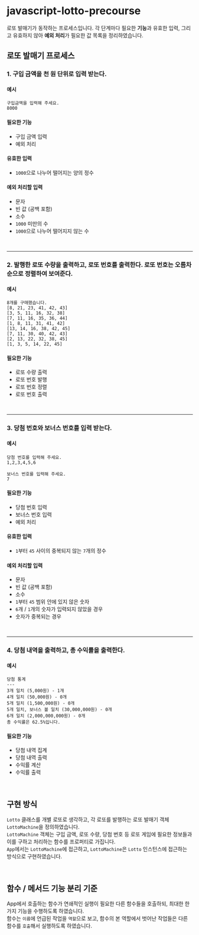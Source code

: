 # javascript-lotto-precourse
로또 발매기가 동작하는 프로세스입니다. 각 단계마다 필요한 **기능**과 유효한 입력, 그리고 유효하지 않아 **예외 처리**가 필요한 값 목록을 정리하였습니다.
## 로또 발매기 프로세스
### 1. 구입 금액을 천 원 단위로 입력 받는다.
#### 예시
```
구입금액을 입력해 주세요.
8000
```
#### 필요한 기능  
- 구입 금액 입력
- 예외 처리
#### 유효한 입력
- `1000`으로 나누어 떨어지는 양의 정수
#### 예외 처리할 입력

- 문자
- 빈 값 (공백 포함)
- 소수
- `1000` 미만의 수
- `1000`으로 나누어 떨어지지 않는 수

<br>

---
### 2. 발행한 로또 수량을 출력하고, 로또 번호를 출력한다. 로또 번호는 오름차순으로 정렬하여 보여준다.
#### 예시
```
8개를 구매했습니다.
[8, 21, 23, 41, 42, 43] 
[3, 5, 11, 16, 32, 38] 
[7, 11, 16, 35, 36, 44] 
[1, 8, 11, 31, 41, 42] 
[13, 14, 16, 38, 42, 45] 
[7, 11, 30, 40, 42, 43] 
[2, 13, 22, 32, 38, 45] 
[1, 3, 5, 14, 22, 45]
```
#### 필요한 기능
- 로또 수량 출력
- 로또 번호 발행
- 로또 번호 정렬
- 로또 번호 출력

<br>

---
### 3. 당첨 번호와 보너스 번호를 입력 받는다.
#### 예시
```
당첨 번호를 입력해 주세요.
1,2,3,4,5,6

보너스 번호를 입력해 주세요.
7
```
#### 필요한 기능 

- 당첨 번호 입력
- 보너스 번호 입력
- 예외 처리
#### 유효한 입력
- `1`부터 `45` 사이의 중복되지 않는 `7`개의 정수 
#### 예외 처리할 입력
- 문자
- 빈 값 (공백 포함)
- 소수
- `1`부터 `45` 범위 안에 있지 않은 숫자
- `6`개 / `1`개의 숫자가 입력되지 않았을 경우
- 숫자가 중복되는 경우

<br>

---
### 4. 당첨 내역을 출력하고, 총 수익률을 출력한다.
#### 예시
```
당첨 통계
---
3개 일치 (5,000원) - 1개
4개 일치 (50,000원) - 0개
5개 일치 (1,500,000원) - 0개
5개 일치, 보너스 볼 일치 (30,000,000원) - 0개
6개 일치 (2,000,000,000원) - 0개
총 수익률은 62.5%입니다.
```
#### 필요한 기능

- 당첨 내역 집계
- 당첨 내역 출력
- 수익률 계산
- 수익률 출력

<br>

## 구현 방식
`Lotto` 클래스를 개별 로또로 생각하고, 각 로또를 발행하는 로또 발매기 객체 `LottoMachine`을 정의하였습니다.   
`LottoMachine` 객체는 구입 금액, 로또 수량, 당첨 번호 등 로또 게임에 필요한 정보들과 이를 구하고 처리하는 함수를 프로퍼티로 가집니다.   
`App`에서는 `LottoMachine`에 접근하고, `LottoMachine`은 `Lotto` 인스턴스에 접근하는 방식으로 구현하였습니다.

<br>

## 함수 / 메서드 기능 분리 기준
App에서 호출하는 함수가 연쇄적인 실행이 필요한 다른 함수들을 호출하되, 최대한 한 가지 기능을 수행하도록 하였습니다.   
함수는 `이름`에 언급된 작업을 `역할`으로 보고, 함수의 본 역할에서 벗어난 작업들은 다른 함수를 `호출`해서 실행하도록 하였습니다.